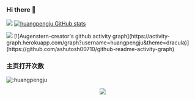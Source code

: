 ### Hi there 👋

![](https://img.shields.io/badge/%E5%85%AC%E5%8F%B8-VCOM-brightgreen)
[![huangpengju GitHub stats](https://github-readme-stats.vercel.app/api?username=huangpengju)](https://github.com/anuraghazra/github-readme-stats)

<img src="https://activity-graph.herokuapp.com/graph?username=huangpengju&theme=dracula">
 [![Augenstern-creator's github activity graph](https://activity-graph.herokuapp.com/graph?username=huangpengju&theme=dracula)](https://github.com/ashutosh00710/github-readme-activity-graph)

### 主页打开次数
![:huangpengju](https://count.getloli.com/get/@:huangpengju)


<div align="center"> <img src="https://github-readme-streak-stats.herokuapp.com/?user=Augenstern-creator&theme=dark)](https://git.io/streak-stats"> </div>
